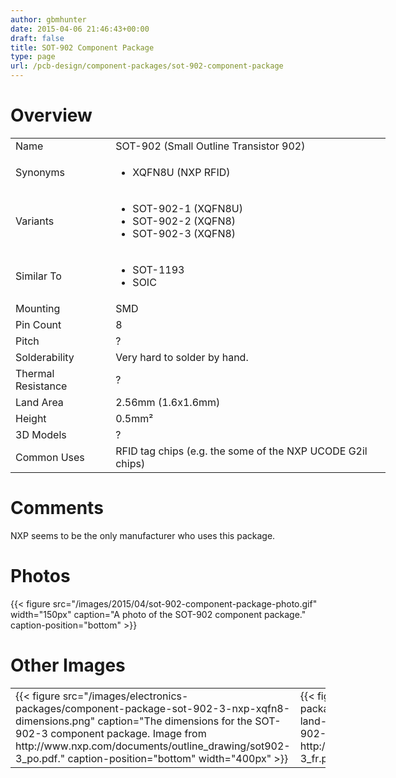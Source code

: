 ```yaml
---
author: gbmhunter
date: 2015-04-06 21:46:43+00:00
draft: false
title: SOT-902 Component Package
type: page
url: /pcb-design/component-packages/sot-902-component-package
---
```


# Overview


<table style="width: 600px;" >
<tbody >
<tr >

<td >Name
</td>

<td >SOT-902 (Small Outline Transistor 902)
</td>
</tr>
<tr >

<td >Synonyms
</td>

<td >



  * XQFN8U (NXP RFID)


</td>
</tr>
<tr >

<td >Variants
</td>

<td >



  * SOT-902-1 (XQFN8U)
  * SOT-902-2 (XQFN8)
  * SOT-902-3 (XQFN8)


</td>
</tr>
<tr >

<td >Similar To
</td>

<td >



  * SOT-1193
  * SOIC


</td>
</tr>
<tr >

<td >Mounting
</td>

<td >SMD
</td>
</tr>
<tr >

<td >Pin Count
</td>

<td >8
</td>
</tr>
<tr >

<td >Pitch
</td>

<td >?
</td>
</tr>
<tr >

<td >Solderability
</td>

<td >Very hard to solder by hand.
</td>
</tr>
<tr >

<td >Thermal Resistance
</td>

<td >?
</td>
</tr>
<tr >

<td >Land Area
</td>

<td >2.56mm (1.6x1.6mm)
</td>
</tr>
<tr >

<td >Height
</td>

<td >0.5mm²
</td>
</tr>
<tr >

<td >3D Models
</td>

<td >?
</td>
</tr>
<tr >

<td >Common Uses
</td>

<td >RFID tag chips (e.g. the some of the NXP UCODE G2il chips)
</td>
</tr>
</tbody>
</table>


# Comments




NXP seems to be the only manufacturer who uses this package.




# Photos


{{< figure src="/images/2015/04/sot-902-component-package-photo.gif" width="150px" caption="A photo of the SOT-902 component package." caption-position="bottom" >}}


# Other Images


<table >
<tbody >
<tr >

<td >{{< figure src="/images/electronics-packages/component-package-sot-902-3-nxp-xqfn8-dimensions.png" caption="The dimensions for the SOT-902-3 component package. Image from http://www.nxp.com/documents/outline_drawing/sot902-3_po.pdf." caption-position="bottom" width="400px" >}}
</td>

<td >{{< figure src="/images/electronics-packages/component-package-sot-902-3-nxp-xqfn8-land-pattern.png" caption="The land pattern for the SOT-902-3 component package. Image from http://www.nxp.com/documents/reflow_soldering/sot902-3_fr.pdf." caption-position="bottom" width="400px" >}}
</td>
</tr>
</tbody>
</table>


##  
